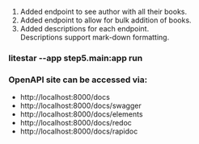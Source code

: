 1. Added endpoint to see author with all their books.
2. Added endpoint to allow for bulk addition of books.
3. Added descriptions for each endpoint.<br>
   Descriptions support mark-down formatting.

### litestar --app step5.main:app run ###

### OpenAPI site can be accessed via: ###
   - http://localhost:8000/docs
   - http://localhost:8000/docs/swagger
   - http://localhost:8000/docs/elements
   - http://localhost:8000/docs/redoc
   - http://localhost:8000/docs/rapidoc